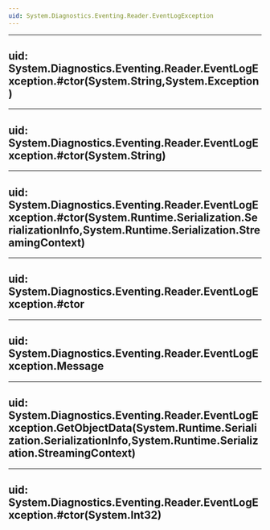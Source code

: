 ```yaml
---
uid: System.Diagnostics.Eventing.Reader.EventLogException
---
```


---
uid: System.Diagnostics.Eventing.Reader.EventLogException.#ctor(System.String,System.Exception)
---

---
uid: System.Diagnostics.Eventing.Reader.EventLogException.#ctor(System.String)
---

---
uid: System.Diagnostics.Eventing.Reader.EventLogException.#ctor(System.Runtime.Serialization.SerializationInfo,System.Runtime.Serialization.StreamingContext)
---

---
uid: System.Diagnostics.Eventing.Reader.EventLogException.#ctor
---

---
uid: System.Diagnostics.Eventing.Reader.EventLogException.Message
---

---
uid: System.Diagnostics.Eventing.Reader.EventLogException.GetObjectData(System.Runtime.Serialization.SerializationInfo,System.Runtime.Serialization.StreamingContext)
---

---
uid: System.Diagnostics.Eventing.Reader.EventLogException.#ctor(System.Int32)
---
